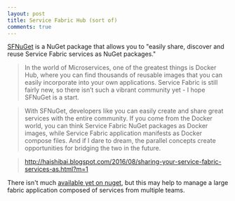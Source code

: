 ```yaml
---
layout: post
title: Service Fabric Hub (sort of)
comments: true
---
```

[SFNuGet](http://nuget.org/packages/SFNuGet/) is a NuGet package that allows you to "easily share, discover and reuse Service Fabric services as NuGet packages."

> In the world of Microservices, one of the greatest things is Docker Hub, where you can find thousands of reusable images that you can easily incorporate into your own applications. Service Fabric is still fairly new, so there isn’t such a vibrant community yet - I hope SFNuGet is a start.

> With SFNuGet, developers like you can easily create and share great services with the entire community. If you come from the Docker world, you can think Service Fabric NuGet packages as Docker images, while Service Fabric application manifests as Docker compose files. And if I dare to dream, the parallel concepts create opportunities for bridging the two in the future.

> http://haishibai.blogspot.com/2016/08/sharing-your-service-fabric-services-as.html?m=1

There isn't much [available yet on nuget](https://www.nuget.org/packages?q=Tags%3A%22SFNuGet%22), but this may help to manage a large fabric application composed of services from multiple teams. 